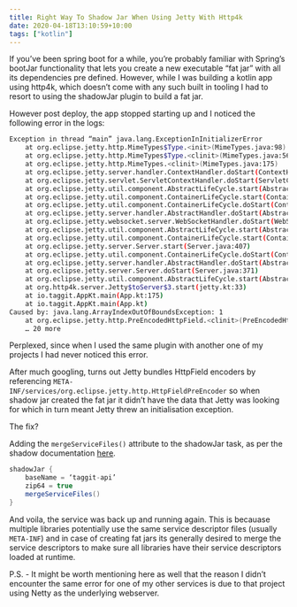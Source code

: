 ```yaml
---
title: Right Way To Shadow Jar When Using Jetty With Http4k
date: 2020-04-18T13:10:59+10:00
tags: ["kotlin"]
---
```


If you’ve been spring boot for a while, you’re probably familiar with Spring’s bootJar functionality that lets you create a new executable “fat jar” with all its dependencies pre defined. However, while I was building a kotlin app using http4k, which doesn’t come with any such built in tooling I had to resort to using the shadowJar plugin to build a fat jar.

However post deploy, the app stopped starting up and I noticed the following error in the logs:

```bash
Exception in thread “main” java.lang.ExceptionInInitializerError
	at org.eclipse.jetty.http.MimeTypes$Type.<init>(MimeTypes.java:98)
	at org.eclipse.jetty.http.MimeTypes$Type.<clinit>(MimeTypes.java:56)
	at org.eclipse.jetty.http.MimeTypes.<clinit>(MimeTypes.java:175)
	at org.eclipse.jetty.server.handler.ContextHandler.doStart(ContextHandler.java:806)
	at org.eclipse.jetty.servlet.ServletContextHandler.doStart(ServletContextHandler.java:275)
	at org.eclipse.jetty.util.component.AbstractLifeCycle.start(AbstractLifeCycle.java:72)
	at org.eclipse.jetty.util.component.ContainerLifeCycle.start(ContainerLifeCycle.java:169)
	at org.eclipse.jetty.util.component.ContainerLifeCycle.doStart(ContainerLifeCycle.java:110)
	at org.eclipse.jetty.server.handler.AbstractHandler.doStart(AbstractHandler.java:100)
	at org.eclipse.jetty.websocket.server.WebSocketHandler.doStart(WebSocketHandler.java:84)
	at org.eclipse.jetty.util.component.AbstractLifeCycle.start(AbstractLifeCycle.java:72)
	at org.eclipse.jetty.util.component.ContainerLifeCycle.start(ContainerLifeCycle.java:169)
	at org.eclipse.jetty.server.Server.start(Server.java:407)
	at org.eclipse.jetty.util.component.ContainerLifeCycle.doStart(ContainerLifeCycle.java:110)
	at org.eclipse.jetty.server.handler.AbstractHandler.doStart(AbstractHandler.java:100)
	at org.eclipse.jetty.server.Server.doStart(Server.java:371)
	at org.eclipse.jetty.util.component.AbstractLifeCycle.start(AbstractLifeCycle.java:72)
	at org.http4k.server.Jetty$toServer$3.start(jetty.kt:33)
	at io.taggit.AppKt.main(App.kt:175)
	at io.taggit.AppKt.main(App.kt)
Caused by: java.lang.ArrayIndexOutOfBoundsException: 1
	at org.eclipse.jetty.http.PreEncodedHttpField.<clinit>(PreEncodedHttpField.java:68)
	… 20 more
```

Perplexed, since when I used the same plugin with another one of my projects I had never noticed this error. 

After much googling, turns out Jetty bundles HttpField encoders by referencing `META-INF/services/org.eclipse.jetty.http.HttpFieldPreEncoder` so when shadow jar created the fat jar it didn’t have the data that Jetty was looking for which in turn meant Jetty threw an initialisation exception.

The fix?

Adding the `mergeServiceFiles()` attribute to the shadowJar task, as per the shadow documentation [here](https://imperceptiblethoughts.com/shadow/configuration/merging/#merging-service-descriptor-files).

```groovy
shadowJar {
    baseName = ‘taggit-api’
    zip64 = true
    mergeServiceFiles()
}
```

And voila, the service was back up and running again. This is becauase multiple libraries potentially use the same service descriptor files (usually `META-INF`) and in case of creating fat jars its generally desired to merge the service descriptors to make sure all libraries have their service descriptors loaded at runtime.

P.S. - It might be worth mentioning here as well that the reason I didn’t encounter the same error for one of my other services is due to that project using Netty as the underlying webserver.
